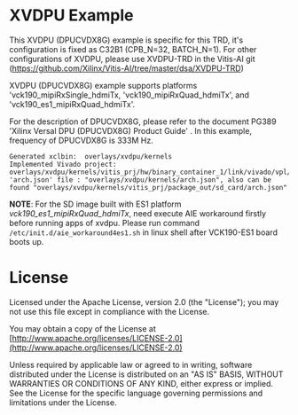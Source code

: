 # XVDPU Example

This XVDPU (DPUCVDX8G) example is specific for this TRD, it's configuration is fixed as C32B1 (CPB_N=32, BATCH_N=1). For other configurations of XVDPU, please use XVDPU-TRD in the Vitis-AI git (https://github.com/Xilinx/Vitis-AI/tree/master/dsa/XVDPU-TRD)


XVDPU (DPUCVDX8G) example supports platforms 'vck190_mipiRxSingle_hdmiTx, 'vck190_mipiRxQuad_hdmiTx', and 'vck190_es1_mipiRxQuad_hdmiTx'.
 
For the description of DPUCVDX8G, please refer to the document PG389 'Xilinx Versal DPU (DPUCVDX8G) Product Guide' .
In this example, frequency of DPUCVDX8G is 333M Hz.

```
Generated xclbin:  overlays/xvdpu/kernels
Implemented Vivado project: overlays/xvdpu/kernels/vitis_prj/hw/binary_container_1/link/vivado/vpl/prj
'arch.json' file : "overlays/xvdpu/kernels/arch.json", also can be found "overlays/xvdpu/kernels/vitis_prj/package_out/sd_card/arch.json"
```

**NOTE**:
For the SD image built with ES1 platform *vck190_es1_mipiRxQuad_hdmiTx*, need execute AIE workaround firstly before running apps of xvdpu.
Please run command `/etc/init.d/aie_workaround4es1.sh` in linux shell after VCK190-ES1 board boots up.

# License

Licensed under the Apache License, version 2.0 (the "License"); you may not use this file 
except in compliance with the License.

You may obtain a copy of the License at
[http://www.apache.org/licenses/LICENSE-2.0](http://www.apache.org/licenses/LICENSE-2.0)


Unless required by applicable law or agreed to in writing, software distributed under the 
License is distributed on an "AS IS" BASIS, WITHOUT WARRANTIES OR CONDITIONS OF ANY KIND, 
either express or implied. See the License for the specific language governing permissions 
and limitations under the License.  
